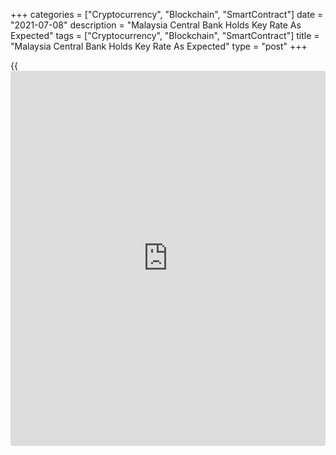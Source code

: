 +++
categories = ["Cryptocurrency", "Blockchain", "SmartContract"]
date = "2021-07-08"
description = "Malaysia Central Bank Holds Key Rate As Expected"
tags = ["Cryptocurrency", "Blockchain", "SmartContract"]
title = "Malaysia Central Bank Holds Key Rate As Expected"
type = "post"
+++

{{<iframe id="large-banner" src="https://www.bounty.group/#slide=3.0" width="100%" height="600" scrolling="no" style="border: 0px solid rgb(216, 221, 230); border-radius: 3px;">}}

Malaysia's central bank left its key interest rates unchanged on
Thursday despite significant downside risks to economic growth outlook.

The Monetary Policy Committee of Bank Negara Malaysia decided to
maintain the Overnight Policy Rate at 1.75 percent.

The [economy][1] performed better-than-expected in the first quarter of
2021. The re-imposition of nationwide containment measures will curb
virus infections cases but will dampen the growth momentum, the bank
said.

Going forward, the gradual relaxation of containment measures, alongside
the rapid progress of the domestic vaccination programme and continued
strength in external demand will provide support for the growth recovery
into 2022, the bank said.

Nonetheless, the growth outlook remains subject to significant downside
risks.  
  
The increase in inflation is forecast to be transitory and headline
inflation is projected to moderate in the near term as this base effect
dissipates.

Core inflation is expected to remain subdued, averaging between 0.5
percent and 1.5 percent for the year, amid continued spare capacity in
the economy.

Given the uncertainties surrounding the pandemic, the stance of monetary
[policy](https://www.fintechee.com/policy/) will continue to be determined by new data and information and
their implications on the overall outlook for inflation and domestic
growth.

The decision to hold the interest rate despite the poor economic outlook
means any further loosening is unlikely, Alex Holmes, an economist at
Capital Economics, said.

But with the recovery set to be slow and fitful, the BNM will leave
interest rates at their current low until at least the end of 2022, the
economist added.

For comments and feedback [contact](https://www.playgroundfx.com/contact/): editorial@rtt[news](https://www.letsplayfx.com/blog/forex-news-website/).com

[Economic News][1]

 **What parts of the world are seeing the best (and worst) economic
performances lately? Click[here][2] to check out our [Econ Scorecard][2]
and find out! See up-to-the-moment [ranking](https://www.playgroundfx.com/blog/crypto-exchange-ranking/)s for the best and worst
performers in [GDP][3], [unemployment rate][4], [inflation][5] and much
more.**

   1. www.rtt[news](https://www.letsplayfx.com/blog/forex-news-website/).com/Content/EconomicNews.aspx
   2. www.rtt[news](https://www.letsplayfx.com/blog/forex-news-website/).com/economic-scorecard/world-rank/unemployment-rate/highest-performance.aspx
   3. www.rtt[news](https://www.letsplayfx.com/blog/forex-news-website/).com/economic-scorecard/world-rank/GDP/highest-performance.aspx
   4. www.rtt[news](https://www.letsplayfx.com/blog/forex-news-website/).com/economic-scorecard/world-rank/unemployment-rate/lowest-performance.aspx
   5. www.rtt[news](https://www.letsplayfx.com/blog/forex-news-website/).com/economic-scorecard/world-rank/CPI/highest-performance.aspx